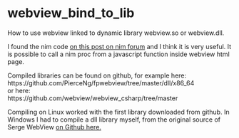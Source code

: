 # webview_bind_to_lib
How to use webview linked to dynamic library webview.so or webview.dll.

<p>I found the nim code <a href="https://forum.nim-lang.org/t/10301#68798">on this post on nim forum</a> and
I think it is very useful. It is possible to call a nim proc from a javascript function inside webview html page.</p>
<p>
  
</p>Compiled libraries can be found on github, for example here:<br/>
https://github.com/PierceNg/fpwebview/tree/master/dll/x86_64<br/>
or here:<br/>
https://github.com/webview/webview_csharp/tree/master</p>
Compiling on Linux worked with the first library downloaded from github. In Windows I had to compile a dll library myself, from the original source of Serge WebView <a href="https://github.com/webview/webview"> on Github here.</a>